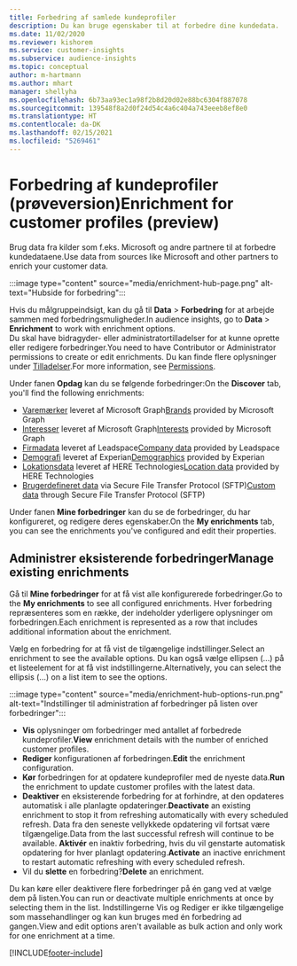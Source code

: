 ```yaml
---
title: Forbedring af samlede kundeprofiler
description: Du kan bruge egenskaber til at forbedre dine kundedata.
ms.date: 11/02/2020
ms.reviewer: kishorem
ms.service: customer-insights
ms.subservice: audience-insights
ms.topic: conceptual
author: m-hartmann
ms.author: mhart
manager: shellyha
ms.openlocfilehash: 6b73aa93ec1a98f2b8d20d02e88bc6304f887078
ms.sourcegitcommit: 139548f8a2d0f24d54c4a6c404a743eeeb8ef8e0
ms.translationtype: HT
ms.contentlocale: da-DK
ms.lasthandoff: 02/15/2021
ms.locfileid: "5269461"
---
```

# <a name="enrichment-for-customer-profiles-preview"></a><span data-ttu-id="3778c-103">Forbedring af kundeprofiler (prøveversion)</span><span class="sxs-lookup"><span data-stu-id="3778c-103">Enrichment for customer profiles (preview)</span></span>

<span data-ttu-id="3778c-104">Brug data fra kilder som f.eks. Microsoft og andre partnere til at forbedre kundedataene.</span><span class="sxs-lookup"><span data-stu-id="3778c-104">Use data from sources like Microsoft and other partners to enrich your customer data.</span></span>

:::image type="content" source="media/enrichment-hub-page.png" alt-text="Hubside for forbedring":::

<span data-ttu-id="3778c-106">Hvis du målgruppeindsigt, kan du gå til **Data** > **Forbedring** for at arbejde sammen med forbedringsmuligheder.</span><span class="sxs-lookup"><span data-stu-id="3778c-106">In audience insights, go to **Data** > **Enrichment** to work with enrichment options.</span></span>    
<span data-ttu-id="3778c-107">Du skal have bidragyder- eller administratortilladelser for at kunne oprette eller redigere forbedringer.</span><span class="sxs-lookup"><span data-stu-id="3778c-107">You need to have Contributor or Administrator permissions to create or edit enrichments.</span></span> <span data-ttu-id="3778c-108">Du kan finde flere oplysninger under [Tilladelser](permissions.md).</span><span class="sxs-lookup"><span data-stu-id="3778c-108">For more information, see [Permissions](permissions.md).</span></span>

<span data-ttu-id="3778c-109">Under fanen **Opdag** kan du se følgende forbedringer:</span><span class="sxs-lookup"><span data-stu-id="3778c-109">On the **Discover** tab, you'll find the following enrichments:</span></span>

- <span data-ttu-id="3778c-110">[Varemærker](enrichment-microsoft-graph.md) leveret af Microsoft Graph</span><span class="sxs-lookup"><span data-stu-id="3778c-110">[Brands](enrichment-microsoft-graph.md) provided by Microsoft Graph</span></span>
- <span data-ttu-id="3778c-111">[Interesser](enrichment-microsoft-graph.md) leveret af Microsoft Graph</span><span class="sxs-lookup"><span data-stu-id="3778c-111">[Interests](enrichment-microsoft-graph.md) provided by Microsoft Graph</span></span>
- <span data-ttu-id="3778c-112">[Firmadata](enrichment-leadspace.md) leveret af Leadspace</span><span class="sxs-lookup"><span data-stu-id="3778c-112">[Company data](enrichment-leadspace.md) provided by Leadspace</span></span>
- <span data-ttu-id="3778c-113">[Demografi](enrichment-experian.md) leveret af Experian</span><span class="sxs-lookup"><span data-stu-id="3778c-113">[Demographics](enrichment-experian.md) provided by Experian</span></span>
- <span data-ttu-id="3778c-114">[Lokationsdata](enrichment-here.md) leveret af HERE Technologies</span><span class="sxs-lookup"><span data-stu-id="3778c-114">[Location data](enrichment-here.md) provided by HERE Technologies</span></span>
- <span data-ttu-id="3778c-115">[Brugerdefineret data](enrichment-SFTP-custom-import.md) via Secure File Transfer Protocol (SFTP)</span><span class="sxs-lookup"><span data-stu-id="3778c-115">[Custom data](enrichment-SFTP-custom-import.md) through Secure File Transfer Protocol (SFTP)</span></span>

<span data-ttu-id="3778c-116">Under fanen **Mine forbedringer** kan du se de forbedringer, du har konfigureret, og redigere deres egenskaber.</span><span class="sxs-lookup"><span data-stu-id="3778c-116">On the **My enrichments** tab, you can see the enrichments you've configured and edit their properties.</span></span>

## <a name="manage-existing-enrichments"></a><span data-ttu-id="3778c-117">Administrer eksisterende forbedringer</span><span class="sxs-lookup"><span data-stu-id="3778c-117">Manage existing enrichments</span></span>

<span data-ttu-id="3778c-118">Gå til **Mine forbedringer** for at få vist alle konfigurerede forbedringer.</span><span class="sxs-lookup"><span data-stu-id="3778c-118">Go to the **My enrichments** to see all configured enrichments.</span></span> <span data-ttu-id="3778c-119">Hver forbedring repræsenteres som en række, der indeholder yderligere oplysninger om forbedringen.</span><span class="sxs-lookup"><span data-stu-id="3778c-119">Each enrichment is represented as a row that includes additional information about the enrichment.</span></span>

<span data-ttu-id="3778c-120">Vælg en forbedring for at få vist de tilgængelige indstillinger.</span><span class="sxs-lookup"><span data-stu-id="3778c-120">Select an enrichment to see the available options.</span></span> <span data-ttu-id="3778c-121">Du kan også vælge ellipsen (...) på et listeelement for at få vist indstillingerne.</span><span class="sxs-lookup"><span data-stu-id="3778c-121">Alternatively, you can select the ellipsis (...) on a list item to see the options.</span></span>

:::image type="content" source="media/enrichment-hub-options-run.png" alt-text="Indstillinger til administration af forbedringer på listen over forbedringer":::

- <span data-ttu-id="3778c-123">**Vis** oplysninger om forbedringer med antallet af forbedrede kundeprofiler.</span><span class="sxs-lookup"><span data-stu-id="3778c-123">**View** enrichment details with the number of enriched customer profiles.</span></span>
- <span data-ttu-id="3778c-124">**Rediger** konfigurationen af forbedringen.</span><span class="sxs-lookup"><span data-stu-id="3778c-124">**Edit** the enrichment configuration.</span></span>
- <span data-ttu-id="3778c-125">**Kør** forbedringen for at opdatere kundeprofiler med de nyeste data.</span><span class="sxs-lookup"><span data-stu-id="3778c-125">**Run** the enrichment to update customer profiles with the latest data.</span></span>
- <span data-ttu-id="3778c-126">**Deaktiver** en eksisterende forbedring for at forhindre, at den opdateres automatisk i alle planlagte opdateringer.</span><span class="sxs-lookup"><span data-stu-id="3778c-126">**Deactivate** an existing enrichment to stop it from refreshing automatically with every scheduled refresh.</span></span> <span data-ttu-id="3778c-127">Data fra den seneste vellykkede opdatering vil fortsat være tilgængelige.</span><span class="sxs-lookup"><span data-stu-id="3778c-127">Data from the last successful refresh will continue to be available.</span></span> <span data-ttu-id="3778c-128">**Aktivér** en inaktiv forbedring, hvis du vil genstarte automatisk opdatering for hver planlagt opdatering.</span><span class="sxs-lookup"><span data-stu-id="3778c-128">**Activate** an inactive enrichment to restart automatic refreshing with every scheduled refresh.</span></span>
- <span data-ttu-id="3778c-129">Vil du **slette** en forbedring?</span><span class="sxs-lookup"><span data-stu-id="3778c-129">**Delete** an enrichment.</span></span>

<span data-ttu-id="3778c-130">Du kan køre eller deaktivere flere forbedringer på én gang ved at vælge dem på listen.</span><span class="sxs-lookup"><span data-stu-id="3778c-130">You can run or deactivate multiple enrichments at once by selecting them in the list.</span></span> <span data-ttu-id="3778c-131">Indstillingerne Vis og Rediger er ikke tilgængelige som massehandlinger og kan kun bruges med én forbedring ad gangen.</span><span class="sxs-lookup"><span data-stu-id="3778c-131">View and edit options aren't available as bulk action and only work for one enrichment at a time.</span></span>


[!INCLUDE[footer-include](../includes/footer-banner.md)]